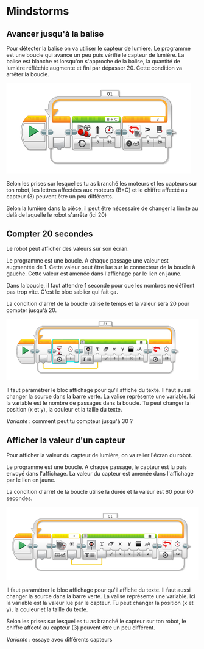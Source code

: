 # Mindstorms

## Avancer jusqu'à la balise

Pour détecter la balise on va utiliser le capteur de lumière.
Le programme est une boucle qui avance un peu puis vérifie le capteur de lumière.
La balise est blanche et lorsqu'on s'approche de la balise, la quantité de lumière réfléchie augmente et fini par dépasser 20.  Cette condition va arrêter la boucle.

![Moteur Avancer jusqu'a balise](images/moteur-avancer-balise.png)

Selon les prises sur lesquelles tu as branché les moteurs et les capteurs sur ton robot, les lettres affectées aux moteurs (B+C) et le chiffre affecté au capteur (3) peuvent être un peu différents.

Selon la lumière dans la pièce, il peut être nécessaire de changer la limite au delà de laquelle le robot s'arrête (ici 20)


## Compter 20 secondes

Le robot peut afficher des valeurs sur son écran.

Le programme est une boucle. A chaque passage une valeur est augmentée de 1. Cette valeur peut être lue sur le connecteur de la boucle à gauche. Cette valeur est amenée dans l'affichage par le lien en jaune.

Dans la boucle, il faut attendre 1 seconde pour que les nombres ne défilent pas trop vite. C'est le bloc sablier qui fait ça.

La condition d'arrêt de la boucle utilise le temps et la valeur sera 20 pour compter jusqu'à 20.


![Compter jusqu'a 20](images/compter-20-secondes.png)

Il faut paramétrer le bloc affichage pour qu'il affiche du texte. Il faut aussi changer la source dans la barre verte. La valise représente une variable. Ici la variable est le nombre de passages dans la boucle. Tu peut changer la position (x et y), la couleur et la taille du texte.


*_Variante_* : comment peut tu compteur jusqu'à 30 ?


## Afficher la valeur d'un capteur

Pour afficher la valeur du capteur de lumière, on va relier l'écran du robot.

Le programme est une boucle. A chaque passage, le capteur est lu puis envoyé dans l'affichage. La valeur du capteur est amenée dans l'affichage par le lien en jaune.

La condition d'arrêt de la boucle utilise la durée et la valeur est 60 pour 60 secondes.


![Afficher une variable](images/capteur-afficher.png)

Il faut paramétrer le bloc affichage pour qu'il affiche du texte. Il faut aussi changer la source dans la barre verte. La valise représente une variable. Ici la variable est la valeur lue par le capteur. Tu peut changer la position (x et y), la couleur et la taille du texte.

Selon les prises sur lesquelles tu as branché le capteur sur ton robot,  le chiffre affecté au capteur (3) peuvent être un peu différent.

*_Variante_* : essaye avec différents capteurs

